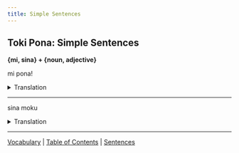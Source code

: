 ```yaml
---
title: Simple Sentences
---
```


## Toki Pona: Simple Sentences

**{mi, sina} + {noun, adjective}**  

mi pona!
<details>
<summary>Translation</summary>

I'm good!  
</details>

---

sina moku 
<details>
<summary>Translation</summary>

You eat  
</details>

---

[Vocabulary](01Vocabulary.md) | [Table of Contents](toc.md) | [Sentences](03Sentences.md)